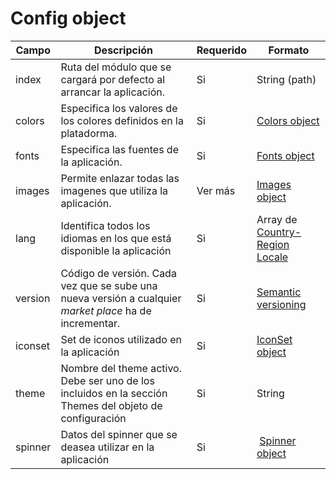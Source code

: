 # Config object

| Campo | Descripción                                                                | Requerido | Formato       |
| ----- | -------------------------------------------------------------------------- | --------- | ------------- |
| index | Ruta del módulo que se cargará por defecto al arrancar la aplicación.      | Si        | String (path) |
| colors | Especifica los valores de los colores definidos en la platadorma.         | Si        | [Colors object](spanish/objects/colors-object.md) |
| fonts | Especifica las fuentes de la aplicación.                                   | Si        | [Fonts object](spanish/objects/fonts-object.md) |
| images | Permite enlazar todas las imagenes que utiliza la aplicación.             | Ver más   | [Images object](spanish/objects/images-object.md) |
| lang   | Identifica todos los idiomas en los que está disponible la aplicación     | Si        | Array de [Country-Region Locale](https://developer.apple.com/library/content/documentation/MacOSX/Conceptual/BPInternational/LanguageandLocaleIDs/LanguageandLocaleIDs.html) |
| version | Código de versión. Cada vez que se sube una nueva versión a cualquier *market place* ha de incrementar. | Si | [Semantic versioning](http://semver.org/) |
| iconset | Set de iconos utilizado en la aplicación                                 | Si        |   [IconSet object](spanish/objects/iconset-object.md) |
| theme | Nombre del theme activo. Debe ser uno de los incluidos en la sección Themes del objeto de configuración | Si | String |
| spinner | Datos del spinner que se deasea utilizar en la aplicación | Si | [Spinner object](spanish/objects/spinner-object.md)
